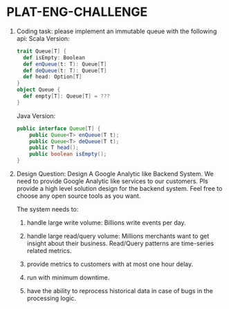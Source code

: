 # PLAT-ENG-CHALLENGE
1. Coding task:
please implement an immutable queue with the following api:
	Scala Version:
	```scala
	trait Queue[T] {
	  def isEmpty: Boolean
	  def enQueue(t: T): Queue[T]
	  def deQueue(t: T): Queue[T]
	  def head: Option[T]
	}
	object Queue {
	  def empty[T]: Queue[T] = ???
	}
	```
	
	Java Version:
	```java
	public interface Queue[T] {
	    public Queue<T> enQueue(T t);
	    public Queue<T> deQueue(T t);
	    public T head();
	    public boolean isEmpty();
	}
	```

2. Design Question: Design A Google Analytic like Backend System.
	We need to provide Google Analytic like services to our customers. Pls provide a high level solution design for the backend system. Feel free to choose any open source tools as you want.
	
	The system needs to:

	1) handle large write volume: Billions write events per day.
	
	2) handle large read/query volume: Millions merchants want to get insight about their business. Read/Query patterns are time-series related metrics. 
	
	3) provide metrics to customers with at most one hour delay.
	
	4) run with minimum downtime.
	
	5) have the ability to reprocess historical data in case of bugs in the processing logic.
